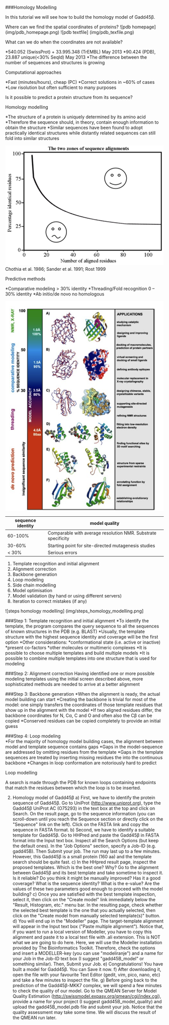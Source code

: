 ###Homology Modelling

In this tutorial we will see how to build the homology model of Gadd45β. 

Where can we find the spatial coordinates of proteins? 
![pdb homepage] (img/pdb_homepage.png)
![pdb textfile] (img/pdb_texfile.png)

What can we do when the coordinates are not available?

*540.052 (SwissProt) + 33.995.348 (TrEMBL) May 2013
*90.424 (PDB), 23.887 unique(<30% SeqId) May 2013
*The difference between the number of sequences and structures is growing

Computational approaches

*Fast (minutes/hours), cheap (PC)
*Correct solutions in ~60% of cases
*Low risolution but often sufficient to many purposes

Is it possible to predict a protein structure from its sequence? 

Homology modelling

*The structure of a protein is uniquely determined by its amino acid
*Therefore the sequence should, in theory, contain enough information to obtain the structure 
*Similar sequences have been found to adopt practically identical structures while distantly related sequences can still fold into similar structures

![sequence-structure identity](img/chothia.png)
Chothia et al. 1986; Sander et al. 1991; Rost 1999

Predictive methods

*Comparative modeling                      > 30% identity
*Threading/Fold recognition                0 – 30% identity
*Ab initio/de novo                         no homologous

![model quality vs xray resolution](img/structure_resolution.png)

sequence identity|model quality
---|---
60-100%|Comparable with average resolution NMR. Substrate specificity
30-60%|Starting point for site-directed mutagenesis studies
< 30%| Serious errors

1. Template recognition and initial alignment 
2. Alignment correction 
3. Backbone generation 
4. Loop modeling 
5. Side chain modelling 
6. Model optimisation 
7. Model validation (by hand or using different servers)
8. Iteration to correct mistakes (if any)

![steps homology modelling] (img/steps_homology_modelling.png]

###Step 1: Template recognition and initial alignment 
*To identify the template, the program compares the query sequence to all the sequences of known structures in the PDB (e.g. BLAST)
*Usually, the template structure with the highest sequence identity and coverage will be the first option
*Other considerations:
*conformational state (i.e. active or inactive) 
*present co-factors
*other molecules or multimeric complexes
*It is possible to choose multiple templates and build multiple models 
*It is possible to combine multiple templates into one structure that is used for modeling 

###Step 2: Alignment correction
Having identified one or more possible modeling templates using the initial screen described above, more sophisticated methods are needed to arrive at a better alignment 

###Step 3: Backbone generation 
*When the alignment is ready, the actual model building can start 
*Creating the backbone is trivial for most of the model: one simply transfers the coordinates of those template residues that show up in the alignment with the model
*If two aligned residues differ, the backbone coordinates for N, Cα, C and O and often also the Cβ can be copied
*Conserved residues can be copied completely to provide an initial guess 

###Step 4: Loop modeling  
*For the majority of homology model building cases, the alignment between model and template sequence contains gaps 
*Gaps in the model-sequence are addressed by omitting residues from the template 
*Gaps in the template sequences are treated by inserting missing residues the into the continuous backbone 
*Changes in loop conformation are notoriously hard to predict 

Loop modelling

A search is made through the PDB for known loops containing endpoints that match the residues between which the loop is to be inserted. 









2. Homology model of Gadd45β
a) First, we have to identify the protein sequence of Gadd45β. Go to UniProt (http://www.uniprot.org), type the Gadd45β UniProt AC (O75293) in the text box at the top and click on Search. On the result page, go to the sequence information (you can scroll-down until you reach the Sequence section or directly click on the "Sequence" link on the left). Click on the FASTA link and copy the sequence in FASTA format. 
b) Second, we have to identify a suitable template for Gadd45β. Go to HHPred and paste the Gadd45β in FASTA format into the Input text box. Inspect all the Search Options (but keep the default ones).
In the "Job Options" section, specify a Job-ID (e.g. gadd45B). Then Submit your job. The run may last up to a few minutes. However, this Gadd45β is a small protein (160 aa) and the template search should be quite fast.
c) In the HHpred result page, inspect the proposed templates. Which is the best one? Why? Go to the alignment between Gadd45β and its best template and take sometime to inspect it. Is it reliable? Do you think it might be manually improved? Has it a good coverage? What is the sequence identity? What is the e-value? Are the values of these two parameters good enough to proceed with the model building?
c) Once you are satisfied with the best template inspection, select it, then click on the "Create model" link immediately below the "Result, Histogram, etc." menu bar. In the resulting page, check whether the selected best template is the one that you actually selected, then click on the "Create model from manually selected template(s)" button.
d) You will end up in the "Modeller" page.  The target-template alignment will appear in the Input text box ("Paste multiple alignment"). Notice that, if you want to run a local version of Modeller, you have to copy this alignment and paste it to a local text file with .ali extension. This is NOT what we are going to do here. Here, we will use the Modeller installation provided by The Bioinformatics Toolkit. Therefore, check the options and insert a MODELLER-key (you can use "modeliranje") and a name for your Job in the Job-ID text box (I suggest "gadd45B_model" or something similar). Then, Submit your Job.
e) Congratulations! You have built a model for Gadd45β. You can Save it now. 
f) After downloading it, open the file with your favourite Text Editor (gedit, vim, pico, nano, etc) and take a few minutes to inspect the file.
g) Before going back to the prediction of the Gadd45β-MKK7 complex, we will spend a few minutes to check the quality of our model. 
Go to the QMEAN Server for Model Quality Estimation (http://swissmodel.expasy.org/qmean/cgi/index.cgi), provide a name for your project (I suggest gadd45B_model_quality) and upload the gadd45B_model.pdb file and submit your job. Notice that the quality assessment may take some time. We will discuss the result of the QMEAN run later.
